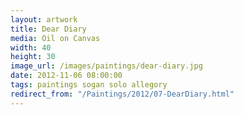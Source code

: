 ```yaml
---
layout: artwork
title: Dear Diary
media: Oil on Canvas
width: 40
height: 30
image_url: /images/paintings/dear-diary.jpg
date: 2012-11-06 08:00:00
tags: paintings sogan solo allegory
redirect_from: "/Paintings/2012/07-DearDiary.html"
---
```

